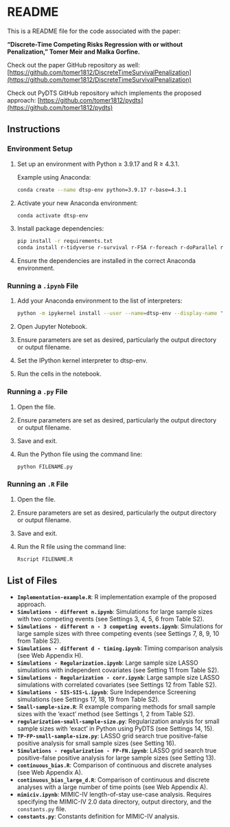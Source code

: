 # README

This is a README file for the code associated with the paper:

**“Discrete-Time Competing Risks Regression with or without Penalization,” Tomer Meir and Malka Gorfine.**

Check out the paper GitHub repository as well:
[https://github.com/tomer1812/DiscreteTimeSurvivalPenalization](https://github.com/tomer1812/DiscreteTimeSurvivalPenalization)

Check out PyDTS GitHub repository which implements the proposed approach:
[https://github.com/tomer1812/pydts](https://github.com/tomer1812/pydts)


## Instructions

### Environment Setup

1. Set up an environment with Python ≥ 3.9.17 and R ≥ 4.3.1.
   
   Example using Anaconda:
   ```bash
   conda create --name dtsp-env python=3.9.17 r-base=4.3.1
   ```

2. Activate your new Anaconda environment:
   ```bash
   conda activate dtsp-env
   ```

3. Install package dependencies:
   ```bash
   pip install -r requirements.txt
   conda install r-tidyverse r-survival r-FSA r-foreach r-doParallel r-dplyr
   ```

4. Ensure the dependencies are installed in the correct Anaconda environment.


### Running a `.ipynb` File

1. Add your Anaconda environment to the list of interpreters:
   ```bash
   python -m ipykernel install --user --name=dtsp-env --display-name "dtsp-env"
   ```

2. Open Jupyter Notebook.

3. Ensure parameters are set as desired, particularly the output directory or output filename.

4. Set the IPython kernel interpreter to dtsp-env.

5. Run the cells in the notebook.

### Running a `.py` File

1. Open the file.

2. Ensure parameters are set as desired, particularly the output directory or output filename.

3. Save and exit.

4. Run the Python file using the command line:
   ```bash
   python FILENAME.py
   ```

### Running an `.R` File

1. Open the file.

2. Ensure parameters are set as desired, particularly the output directory or output filename.

3. Save and exit.

4. Run the R file using the command line:
   ```bash
   Rscript FILENAME.R
   ```

## List of Files

- **`Implementation-example.R`**: R implementation example of the proposed approach.
- **`Simulations - different n.ipynb`**: Simulations for large sample sizes with two competing events (see Settings 3, 4, 5, 6 from Table S2).
- **`Simulations - different n - 3 competing events.ipynb`**: Simulations for large sample sizes with three competing events (see Settings 7, 8, 9, 10 from Table S2).
- **`Simulations - different d - timing.ipynb`**: Timing comparison analysis (see Web Appendix H).
- **`Simulations - Regularization.ipynb`**: Large sample size LASSO simulations with independent covariates (see Setting 11 from Table S2).
- **`Simulations - Regularization - corr.ipynb`**: Large sample size LASSO simulations with correlated covariates (see Settings 12 from Table S2).
- **`Simulations - SIS-SIS-L.ipynb`**: Sure Independence Screening simulations (see Settings 17, 18, 19 from Table S2).
- **`Small-sample-size.R`**: R example comparing methods for small sample sizes with the ‘exact’ method (see Settings 1, 2 from Table S2).
- **`regularization-small-sample-size.py`**: Regularization analysis for small sample sizes with ‘exact’ in Python using PyDTS (see Settings 14, 15).
- **`TP-FP-small-sample-size.py`**: LASSO grid search true positive-false positive analysis for small sample sizes (see Setting 16).
- **`Simulations - regularization - FP-FN.ipynb`**: LASSO grid search true positive-false positive analysis for large sample sizes (see Setting 13).
- **`continuous_bias.R`**: Comparison of continuous and discrete analyses (see Web Appendix A).
- **`continuous_bias_large_d.R`**: Comparison of continuous and discrete analyses with a large number of time points (see Web Appendix A).
- **`mimiciv.ipynb`**: MIMIC-IV length-of-stay use-case analysis. Requires specifying the MIMIC-IV 2.0 data directory, output directory, and the `constants.py` file.
- **`constants.py`**: Constants definition for MIMIC-IV analysis.
